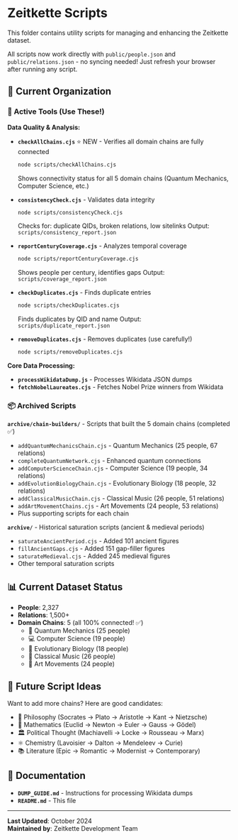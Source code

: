 # Zeitkette Scripts

This folder contains utility scripts for managing and enhancing the Zeitkette dataset.

All scripts now work directly with `public/people.json` and `public/relations.json` - no syncing needed! Just refresh your browser after running any script.

## 📂 Current Organization

### 🔧 Active Tools (Use These!)

**Data Quality & Analysis:**
- **`checkAllChains.cjs`** ⭐ NEW - Verifies all domain chains are fully connected
  ```bash
  node scripts/checkAllChains.cjs
  ```
  Shows connectivity status for all 5 domain chains (Quantum Mechanics, Computer Science, etc.)

- **`consistencyCheck.cjs`** - Validates data integrity
  ```bash
  node scripts/consistencyCheck.cjs
  ```
  Checks for: duplicate QIDs, broken relations, low sitelinks
  Output: `scripts/consistency_report.json`

- **`reportCenturyCoverage.cjs`** - Analyzes temporal coverage
  ```bash
  node scripts/reportCenturyCoverage.cjs
  ```
  Shows people per century, identifies gaps
  Output: `scripts/coverage_report.json`

- **`checkDuplicates.cjs`** - Finds duplicate entries
  ```bash
  node scripts/checkDuplicates.cjs
  ```
  Finds duplicates by QID and name
  Output: `scripts/duplicate_report.json`

- **`removeDuplicates.cjs`** - Removes duplicates (use carefully!)
  ```bash
  node scripts/removeDuplicates.cjs
  ```

**Core Data Processing:**
- **`processWikidataDump.js`** - Processes Wikidata JSON dumps
- **`fetchNobelLaureates.cjs`** - Fetches Nobel Prize winners from Wikidata

### 📦 Archived Scripts

**`archive/chain-builders/`** - Scripts that built the 5 domain chains (completed ✅)
- `addQuantumMechanicsChain.cjs` - Quantum Mechanics (25 people, 67 relations)
- `completeQuantumNetwork.cjs` - Enhanced quantum connections
- `addComputerScienceChain.cjs` - Computer Science (19 people, 34 relations)
- `addEvolutionBiologyChain.cjs` - Evolutionary Biology (18 people, 32 relations)
- `addClassicalMusicChain.cjs` - Classical Music (26 people, 51 relations)
- `addArtMovementChains.cjs` - Art Movements (24 people, 53 relations)
- Plus supporting scripts for each chain

**`archive/`** - Historical saturation scripts (ancient & medieval periods)
- `saturateAncientPeriod.cjs` - Added 101 ancient figures
- `fillAncientGaps.cjs` - Added 151 gap-filler figures
- `saturateMedieval.cjs` - Added 245 medieval figures
- Other temporal saturation scripts

## 📊 Current Dataset Status

- **People**: 2,327
- **Relations**: 1,500+
- **Domain Chains**: 5 (all 100% connected! ✅)
  - 🔬 Quantum Mechanics (25 people)
  - 💻 Computer Science (19 people)
  - 🧬 Evolutionary Biology (18 people)
  - 🎵 Classical Music (26 people)
  - 🎨 Art Movements (24 people)

## 🚀 Future Script Ideas

Want to add more chains? Here are good candidates:
- 🧠 Philosophy (Socrates → Plato → Aristotle → Kant → Nietzsche)
- 🔢 Mathematics (Euclid → Newton → Euler → Gauss → Gödel)
- 🏛️ Political Thought (Machiavelli → Locke → Rousseau → Marx)
- ⚛️ Chemistry (Lavoisier → Dalton → Mendeleev → Curie)
- 📚 Literature (Epic → Romantic → Modernist → Contemporary)

## 📝 Documentation

- **`DUMP_GUIDE.md`** - Instructions for processing Wikidata dumps
- **`README.md`** - This file

---

**Last Updated**: October 2024  
**Maintained by**: Zeitkette Development Team
